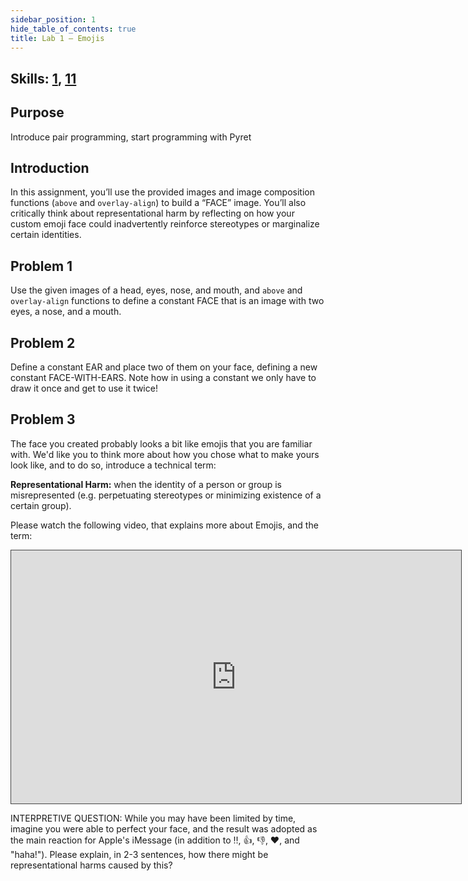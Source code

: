 ```yaml
---
sidebar_position: 1
hide_table_of_contents: true
title: Lab 1 — Emojis
---
```


## Skills: [1](/skills/#(1)), [11](/skills/#(11))

## Purpose

Introduce pair programming, start programming with Pyret

## Introduction
In this assignment, you’ll use the provided images and image composition functions (`above` and `overlay-align`) to build a “FACE” image. You’ll also critically think about representational harm by reflecting on how your custom emoji face could inadvertently reinforce stereotypes or marginalize certain identities.

## Problem 1
Use the given images of a head, eyes, nose, and mouth, and `above` and `overlay-align` functions to define a constant FACE that is an image with two eyes, a nose, and a mouth.

## Problem 2
Define a constant EAR and place two of them on your face, defining a new constant FACE-WITH-EARS. Note how in using a constant we only have to draw it once and get to use it twice!

## Problem 3
The face you created probably looks a bit like emojis that you are familiar with. We'd like you to think more about how you chose what to make yours look like, and to do so, introduce a technical term:

**Representational Harm:** when the identity of a person or group is misrepresented (e.g. perpetuating stereotypes or minimizing existence of a certain group).

Please watch the following video, that explains more about Emojis, and the term:

<iframe src="https://northeastern.hosted.panopto.com/Panopto/Pages/Embed.aspx?id=1749885e-4329-481d-871f-b1e60129b109&amp;autoplay=false&amp;offerviewer=true&amp;showtitle=true&amp;showbrand=true&amp;captions=false&amp;interactivity=all" height="405" width="720" style="border: 1px solid #464646;" allowfullscreen="" allow="autoplay" aria-label="Panopto Embedded Video Player" aria-description="Emojis"></iframe>

INTERPRETIVE QUESTION: While you may have been limited by time, imagine you were able to perfect your face, and the result was adopted as the main reaction for Apple's iMessage (in addition to ‼, 👍, 👎, ♥, and "haha!"). Please explain, in 2-3 sentences, how there might be representational harms caused by this?

